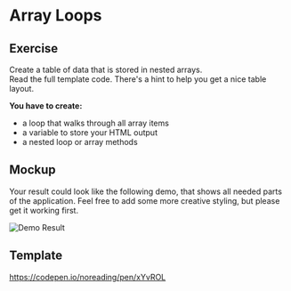 # Array Loops

## Exercise

Create a table of data that is stored in nested arrays.  
Read the full template code. There's a hint to help you get a nice table layout.

__You have to create:__

- a loop that walks through all array items
- a variable to store your HTML output
- a nested loop or array methods

## Mockup

Your result could look like the following demo, that shows all needed parts of the application. Feel free to add some more creative styling, but please get it working first.  

![Demo Result](./array-loops-demo.jpg)

## Template

https://codepen.io/noreading/pen/xYvROL

